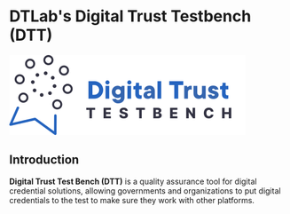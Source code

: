 # DTLab's Digital Trust Testbench (DTT)

<img src="images/dtt-logo.svg"  />

## Introduction
**Digital Trust Test Bench (DTT)** is a quality assurance tool for digital credential solutions, allowing governments and organizations to put digital credentials to the test to make sure they work with other platforms.
